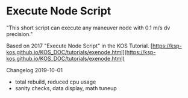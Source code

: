 # Execute Node Script
"This short script can execute any maneuver node with 0.1 m/s dv precision."

Based on 2017 "Execute Node Script" in the KOS Tutorial.
[https://ksp-kos.github.io/KOS_DOC/tutorials/exenode.html](https://ksp-kos.github.io/KOS_DOC/tutorials/exenode.html)

Changelog 2019-10-01
* total rebuild, reduced cpu usage
* sanity checks, data display, math tuneup
